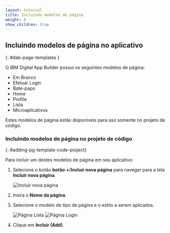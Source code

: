 ```yaml
---
layout: tutorial
title: Incluindo modelos de página
weight: 6
show_children: true
---
```

<!-- NLS_CHARSET=UTF-8 -->
## Incluindo modelos de página no aplicativo
{: #dab-page-templates }

O IBM Digital App Builder possui os seguintes modelos de página:
* Em Branco
* Efetuar Login
* Bate-papo
* Home
* Profile
* Lista
* Microaplicativos

Estes modelos de página estão disponíveis para uso somente no projeto de código. 

### Incluindo modelos de página no projeto de código
{: #adding-pg-template-code-project}

Para incluir um destes modelos de página em seu aplicativo:

1. Selecione o botão **botão +**/**Incluir nova página** para navegar para a tela **Incluir nova página**. 

    ![Incluir nova página](home_page.png)

2. Insira o **Nome da página**.
3. Selecione o modelo de tipo de página e o estilo a serem aplicados.

    ![Página Lista](list_page.png)
    ![Página Login](login_page.png)

4. Clique em **Incluir (Add)**.   
